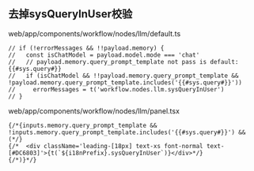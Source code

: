 ## 去掉sysQueryInUser校验
web/app/components/workflow/nodes/llm/default.ts
```
// if (!errorMessages && !!payload.memory) {
//   const isChatModel = payload.model.mode === 'chat'
//   // payload.memory.query_prompt_template not pass is default: {{#sys.query#}}
//   if (isChatModel && !!payload.memory.query_prompt_template && !payload.memory.query_prompt_template.includes('{{#sys.query#}}'))
//     errorMessages = t('workflow.nodes.llm.sysQueryInUser')
// }
```

web/app/components/workflow/nodes/llm/panel.tsx
```
{/*{inputs.memory.query_prompt_template && !inputs.memory.query_prompt_template.includes('{{#sys.query#}}') && (*/}
{/*  <div className='leading-[18px] text-xs font-normal text-[#DC6803]'>{t(`${i18nPrefix}.sysQueryInUser`)}</div>*/}
{/*)}*/}
```